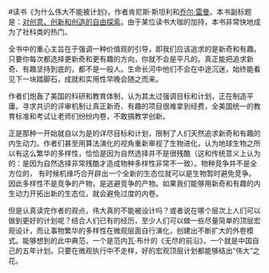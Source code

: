#读书《为什么伟大不能被计划》，作者肯尼斯·斯坦利和[乔尔·雷曼](https://book.douban.com/search/乔尔·雷曼)。本书副标题是：[对创意、创新和创造的自由探索](https://book.douban.com/subject/36357804/)。由于某位读书大咖的加持，本书非常快地成为了社科类的热门。

全书中的重心主旨在于强调一种价值观的引导，即我们应该追求的是新奇和有趣。只要你每次都选择更新奇和更有趣的方向，你就不会是平凡的。真正能把追求新奇、有趣坚持到底的，都不是一般人。生命长河中他们不会在中途沉迷，始终能看见下一块踏脚石，成就和实用性早晚会随之而来。

作者们炮轰了美国的科研和教育体制，认为其太过强调目标和计划，正在制造平庸。寻求共识的评审机制让真正新奇、有趣的项目很难拿到经费，全美国统一的教育标准和考试让老师们纷纷内卷，不敢搞教学创新。

正是那种一开始就自以为是的详尽目标和计划，限制了人们天然追求新奇和有趣的内生动力。作者们甚至用算法演化的视角重新审视了生物进化，认为地球生物之所以有这么繁华的多样性，恰恰是因为自然选择并不是很残酷（这和传统意义上认为的：是因为自然选择非常残酷才造成物种多样性非常不一致）。物种竞争并不是全方位的， 有时候机缘巧合开辟出一个全新的生态位就可以是生物暂时避免竞争。 因此多样性不是竞争的产物，是逃避竞争的产物。如果我们能够用新奇和有趣的内生动力开拓出新的生态位，就会避免过度的内卷。

但是认真读完作者的观点，伟大真的不能被设计吗？或者说在哪个层次上人们可以做到更好的计划呢？结合人们已有的经历，至少人们可以做一些尽量简单的顶层宏观设计，而让事物繁华的多样性在微观层面自行演化，创建出不断扩大的外卷模式。能够想到的此中典范，一个是范内瓦·布什的《无尽的前沿》，一个就是中国自己的五年计划。只要在微观执行中不走样，好的宏观顶层计划都能够结出“伟大”之花。